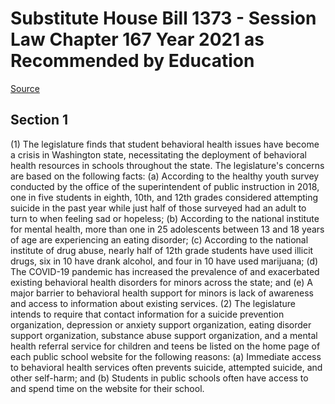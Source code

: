 # Substitute House Bill 1373 - Session Law Chapter 167 Year 2021 as Recommended by Education

[Source](http://lawfilesext.leg.wa.gov/biennium/2021-22/Xml/Bills/Session%20Laws/House/1373-S.SL.xml)
## Section 1
(1) The legislature finds that student behavioral health issues have become a crisis in Washington state, necessitating the deployment of behavioral health resources in schools throughout the state. The legislature's concerns are based on the following facts:
(a) According to the healthy youth survey conducted by the office of the superintendent of public instruction in 2018, one in five students in eighth, 10th, and 12th grades considered attempting suicide in the past year while just half of those surveyed had an adult to turn to when feeling sad or hopeless;
(b) According to the national institute for mental health, more than one in 25 adolescents between 13 and 18 years of age are experiencing an eating disorder;
(c) According to the national institute of drug abuse, nearly half of 12th grade students have used illicit drugs, six in 10 have drank alcohol, and four in 10 have used marijuana;
(d) The COVID-19 pandemic has increased the prevalence of and exacerbated existing behavioral health disorders for minors across the state; and
(e) A major barrier to behavioral health support for minors is lack of awareness and access to information about existing services.
(2) The legislature intends to require that contact information for a suicide prevention organization, depression or anxiety support organization, eating disorder support organization, substance abuse support organization, and a mental health referral service for children and teens be listed on the home page of each public school website for the following reasons:
(a) Immediate access to behavioral health services often prevents suicide, attempted suicide, and other self-harm; and
(b) Students in public schools often have access to and spend time on the website for their school.
